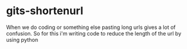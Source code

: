 # gits-shortenurl
When we do coding or something else pasting long urls gives a lot of confusion.
So for this i'm writing code to reduce the length of the url by using python
